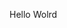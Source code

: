 Hello Wolrd




































































































































































































































































































































































































































































































































































































